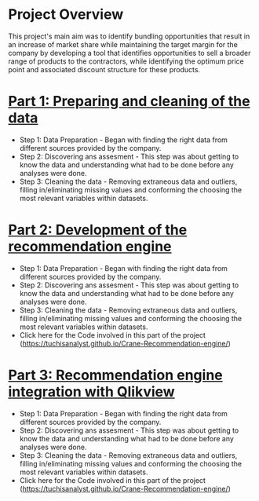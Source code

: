 
# Project Overview

This project's main aim was to identify bundling opportunities that result in an increase of market share while maintaining the target margin for the company by developing a tool that identifies opportunities to sell a broader range of products to the contractors, while identifying the optimum price point and associated discount structure for these products.

# [Part 1: Preparing and cleaning of the data](https://tuchisanalyst.github.io/Crane-Recommendation-engine/)
* Step 1: Data Preparation - Began with finding the right data from different sources provided by the company.
* Step 2: Discovering ans assesment - This step was about getting to know the data and understanding what had to be done before any analyses were done.
* Step 3: Cleaning the data - Removing extraneous data and outliers, filling in/eliminating missing values and conforming the choosing the most relevant variables within datasets.


# [Part 2: Development of the recommendation engine](https://tuchisanalyst.github.io/Crane-Recommendation-engine/)
* Step 1: Data Preparation - Began with finding the right data from different sources provided by the company.
* Step 2: Discovering ans assesment - This step was about getting to know the data and understanding what had to be done before any analyses were done.
* Step 3: Cleaning the data - Removing extraneous data and outliers, filling in/eliminating missing values and conforming the choosing the most relevant variables within datasets.
* Click here for the Code involved in this part of the project (https://tuchisanalyst.github.io/Crane-Recommendation-engine/)

# [Part 3: Recommendation engine integration with Qlikview](https://tuchisanalyst.github.io/Crane-Recommendation-engine/)
* Step 1: Data Preparation - Began with finding the right data from different sources provided by the company.
* Step 2: Discovering ans assesment - This step was about getting to know the data and understanding what had to be done before any analyses were done.
* Step 3: Cleaning the data - Removing extraneous data and outliers, filling in/eliminating missing values and conforming the choosing the most relevant variables within datasets.
* Click here for the Code involved in this part of the project (https://tuchisanalyst.github.io/Crane-Recommendation-engine/)
